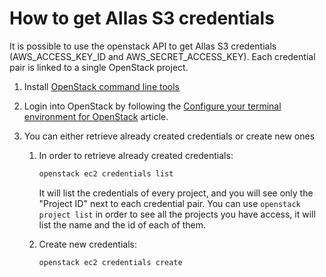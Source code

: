 # How to get Allas S3 credentials

It is possible to use the openstack API to get Allas S3 credentials (AWS_ACCESS_KEY_ID and AWS_SECRET_ACCESS_KEY). Each credential pair is linked to a single OpenStack project.

1. Install [OpenStack command line tools](../../cloud/pouta/install-client.md)

1. Login into OpenStack by following the [Configure your terminal environment for OpenStack](../../cloud/pouta/install-client.md#configure-your-terminal-environment-for-openstack) article.

1. You can either retrieve already created credentials or create new ones

    1. In order to retrieve already created credentials:

        ```sh
        openstack ec2 credentials list
        ```

        It will list the credentials of every project, and you will see only the "Project ID" next to each credential pair. You can use `openstack project list` in order to see all the projects you have access, it will list the name and the id of each of them.

    1. Create new credentials:

        ```sh
        openstack ec2 credentials create
        ```
